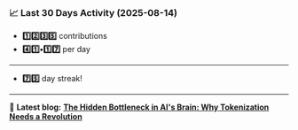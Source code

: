 <!--START_STATS-->
### 📈 Last 30 Days Activity (2025-08-14)  
- **1️⃣2️⃣3️⃣5️⃣** contributions  
- **4️⃣1️⃣•1️⃣7️⃣** per day
---
- **7️⃣5️⃣** day streak!
---
📝 **Latest blog:** [**The Hidden Bottleneck in AI's Brain: Why Tokenization Needs a Revolution**](https://andriak.com/blog/tokenization-revolution)
<!--END_STATS-->
